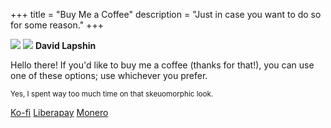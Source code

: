 +++
title = "Buy Me a Coffee"
description = "Just in case you want to do so for some reason."
+++

<div id="coffee-container">
    <img id="coffee-avatar" class="no-hover" src="../assets/avatar.svg" />
    <img id="coffee-banner" class="transparent no-hover" src="../assets/banner.png" />
    <strong id="coffee-title">David Lapshin</strong>
    <p id="coffee-message">Hello there! If you'd like to buy me a coffee (thanks for that!), you can use one of these options; use whichever you prefer.</p>
    <small id="coffee-clarification">Yes, I spent way too much time on that skeuomorphic look.</small>
    <p class="dialog-buttons" id="coffee-buttons">
        <a id="ko-fi" class="inline-button" href="https://ko-fi.com/daudix">Ko-fi</a>
        <a id="liberapay" class="inline-button" href="https://liberapay.com/daudix">Liberapay</a>
        <a id="monero" class="inline-button" href="monero.txt">Monero</a>
    </p>
</div>

<style>
    body {
        background-image: url(light.svg), url(paper.jpg);
        background-size: cover, auto;
        background-repeat: no-repeat, repeat;
        background-blend-mode: light, normal;
    }

    footer * {
        color: rgb(88, 66, 35);
        text-shadow: 0 1px 0 rgba(255, 255, 255, 0.3);
    }

    @media (prefers-color-scheme: dark) {
        body {
            background-image: url(light-d.svg), url(paper-d.jpg);
        }

        footer * {
            color: rgb(15, 11, 6);
            text-shadow: 0 1px 0 rgba(255, 255, 255, 0.2);
        }
    }
</style>
